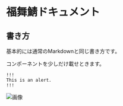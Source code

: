 # 福舞鯖ドキュメント

## 書き方

基本的には通常のMarkdownと同じ書き方です。

コンポーネントを少しだけ載せときます。
```
!!!
This is an alert.
!!!
```
![画像](https://cdn.discordapp.com/attachments/1030800241416470558/1202591740259860480/image.png)